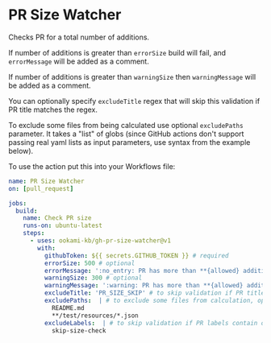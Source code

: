 # PR Size Watcher

Checks PR for a total number of additions.

If number of additions is greater than `errorSize` build will fail, and `errorMessage` will be added as a comment.

If number of additions is greater than `warningSize` then `warningMessage` will be added as a comment.

You can optionally specify `excludeTitle` regex that will skip this validation if PR title matches the regex.

To exclude some files from being calculated use optional `excludePaths` parameter. It takes a "list" of globs (since GitHub actions don't support passing real yaml lists as input parameters, use syntax from the example below).

To use the action put this into your Workflows file:

```yaml
name: PR Size Watcher
on: [pull_request]

jobs:
  build:
    name: Check PR size
    runs-on: ubuntu-latest
    steps:
      - uses: ookami-kb/gh-pr-size-watcher@v1
        with:
          githubToken: ${{ secrets.GITHUB_TOKEN }} # required
          errorSize: 500 # optional
          errorMessage: ':no_entry: PR has more than **{allowed} additions**. Split it into smaller PRs.' # optional
          warningSize: 300 # optional
          warningMessage: ':warning: PR has more than **{allowed} additions**. Consider splitting it into smaller PRs.' # optional
          excludeTitle: 'PR_SIZE_SKIP' # to skip validation if PR title matches regex, optional
          excludePaths:  | # to exclude some files from calculation, optional
            README.md
            **/test/resources/*.json
          excludeLabels:  | # to skip validation if PR labels contain one of these, optional
            skip-size-check
```

